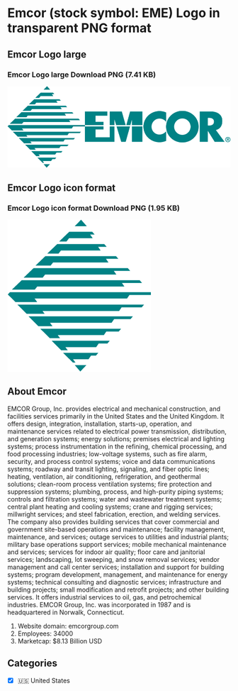 # Emcor (stock symbol: EME) Logo in transparent PNG format

## Emcor Logo large

### Emcor Logo large Download PNG (7.41 KB)

![Emcor Logo large Download PNG (7.41 KB)](/img/orig/EME_BIG-9a331fdb.png)

## Emcor Logo icon format

### Emcor Logo icon format Download PNG (1.95 KB)

![Emcor Logo icon format Download PNG (1.95 KB)](/img/orig/EME-5e47c516.png)

## About Emcor

EMCOR Group, Inc. provides electrical and mechanical construction, and facilities services primarily in the United States and the United Kingdom. It offers design, integration, installation, starts-up, operation, and maintenance services related to electrical power transmission, distribution, and generation systems; energy solutions; premises electrical and lighting systems; process instrumentation in the refining, chemical processing, and food processing industries; low-voltage systems, such as fire alarm, security, and process control systems; voice and data communications systems; roadway and transit lighting, signaling, and fiber optic lines; heating, ventilation, air conditioning, refrigeration, and geothermal solutions; clean-room process ventilation systems; fire protection and suppression systems; plumbing, process, and high-purity piping systems; controls and filtration systems; water and wastewater treatment systems; central plant heating and cooling systems; crane and rigging services; millwright services; and steel fabrication, erection, and welding services. The company also provides building services that cover commercial and government site-based operations and maintenance; facility management, maintenance, and services; outage services to utilities and industrial plants; military base operations support services; mobile mechanical maintenance and services; services for indoor air quality; floor care and janitorial services; landscaping, lot sweeping, and snow removal services; vendor management and call center services; installation and support for building systems; program development, management, and maintenance for energy systems; technical consulting and diagnostic services; infrastructure and building projects; small modification and retrofit projects; and other building services. It offers industrial services to oil, gas, and petrochemical industries. EMCOR Group, Inc. was incorporated in 1987 and is headquartered in Norwalk, Connecticut.

1. Website domain: emcorgroup.com
2. Employees: 34000
3. Marketcap: $8.13 Billion USD


## Categories
- [x] 🇺🇸 United States
